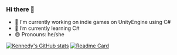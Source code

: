 ### Hi there 👋

- 🔭 I'm currently working on indie games on UnityEngine using C#
- 🌱 I’m currently learning C#
- 😄 Pronouns: he/she

[![Kennedy's GitHub stats](https://github-readme-stats.vercel.app/api?username=kennedyvnak&theme=radical)](https://github.com/anuraghazra/github-readme-stats)
[![Readme Card](https://github-readme-stats.vercel.app/api/pin/?username=kennedyvnak&repo=Metroidvania&theme=radical)](https://github.com/anuraghazra/github-readme-stats)
